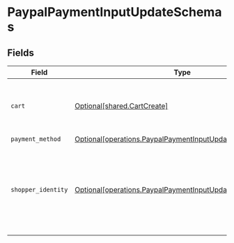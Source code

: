 # PaypalPaymentInputUpdateSchemas


## Fields

| Field                                                                                                                              | Type                                                                                                                               | Required                                                                                                                           | Description                                                                                                                        |
| ---------------------------------------------------------------------------------------------------------------------------------- | ---------------------------------------------------------------------------------------------------------------------------------- | ---------------------------------------------------------------------------------------------------------------------------------- | ---------------------------------------------------------------------------------------------------------------------------------- |
| `cart`                                                                                                                             | [Optional[shared.CartCreate]](../../models/shared/cartcreate.md)                                                                   | :heavy_minus_sign:                                                                                                                 | The details of the cart being purchased with this payment.                                                                         |
| `payment_method`                                                                                                                   | [Optional[operations.PaypalPaymentInputUpdatePaymentMethod]](../../models/operations/paypalpaymentinputupdatepaymentmethod.md)     | :heavy_minus_sign:                                                                                                                 | N/A                                                                                                                                |
| `shopper_identity`                                                                                                                 | [Optional[operations.PaypalPaymentInputUpdateShopperIdentity]](../../models/operations/paypalpaymentinputupdateshopperidentity.md) | :heavy_minus_sign:                                                                                                                 | Identification information for the Shopper. This is only required when creating a new Bolt account.                                |